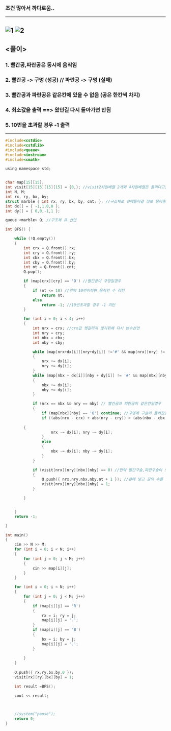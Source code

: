 ### 조건 많아서 까다로움..
--------------------------------------------------------------------------------------------------------------------
![1](https://user-images.githubusercontent.com/29946480/64435758-06734900-d0fe-11e9-8f96-4a3cea2bbae9.JPG)
![2](https://user-images.githubusercontent.com/29946480/64435760-070bdf80-d0fe-11e9-8e36-74a3202cc65f.JPG)
----------------------------------------------------------------------------------------------------------------------
## <풀이>
### 1. 빨간공,파란공은 동시에 움직임
### 2. 빨간공 -> 구멍 (성공)    // 파란공  ->  구멍 (실패)
### 3. 빨간공과 파란공은 같은칸에 있을 수 없음 (공은 한칸씩 차지)
### 4. 최소값을 출력 ==> 왔던길 다시 돌아가면 안됨
### 5. 10번을 초과할 경우 -1 출력
------------------------------------------------------------------------------------------------------------------------
```c
#include<cstdio>
#include<cstdlib>
#include<queue>
#include<iostream>
#include<cmath>

using namespace std;


char map[15][15];
int visit[15][15][15][15] = {0,}; //visit2차원배열 2개와 4차원배열은 틀리다고함!!(왜?)
int N, M;
int rx, ry, bx, by;
struct marble { int rx, ry, bx, by, cnt; }; //구조체로 큐에들어갈 정보 묶어줌
int dx[] = { -1,1,0,0 };
int dy[] = { 0,0,-1,1 };

queue <marble> Q; //구조체 큐 선언

int BFS() {

	while (!Q.empty())
	{
		int crx = Q.front().rx;
		int cry = Q.front().ry;
		int cbx = Q.front().bx;
		int cby = Q.front().by;
		int nt = Q.front().cnt;
		Q.pop();

		if (map[crx][cry] == 'O') //빨간공이 구멍일경우
		{
			if (nt <= 10) //만약 10번이하면 움직인 수 리턴
				return nt;
			else
				return -1; //10번초과할 경우 -1 리턴
		}

		for (int i = 0; i < 4; i++)
		{
			int nrx = crx; //crx값 헷갈리지 않기위해 다시 변수선언
			int nry = cry;
			int nbx = cbx;
			int nby = cby;

			while (map[nrx+dx[i]][nry+dy[i]] !='#' && map[nrx][nry] != 'O')  //빨간공의 다음이 #이아니거나 현재빨간공이 구멍에안들어갔을경우
			{
				nrx += dx[i];
				nry += dy[i];
			}	
			while (map[nbx + dx[i]][nby + dy[i]] != '#' && map[nbx][nby] != 'O')//파란공의 다음이 #이아니거나 현재빨간공이 구멍에안들어갔을경우
			{
				nbx += dx[i];
				nby += dy[i];
			}

			if (nrx == nbx && nry == nby) // 빨간공과 파란공이 같은칸일경우
			{
				if (map[nbx][nby] == 'O') continue; //구멍에 구슬이 들어갔을때 continue로  한 턴 넘김
				if ((abs(nrx - crx) + abs(nry - cry)) > (abs(nbx - cbx) + abs(nby - cby))) // 절댓값이용해서 더 많이 움직인 구슬 찾아내기
                                                                                   // r, b선언해서 위에서 한칸씩 추가할때마다 ++해서 이용할수있음 
        {
					nrx -= dx[i]; nry -= dy[i];
				}
				else
				{
					nbx -= dx[i]; nby -= dy[i];
				}
			}

			if (visit[nrx][nry][nbx][nby] == 0) //만약 빨간구슬,파란구슬이 모두 다음칸에 방문하지 않았으면
			{
				Q.push({ nrx,nry,nbx,nby,nt + 1 }); //큐에 넣고 길의 수를 1추가해준다.
				visit[nrx][nry][nbx][nby] = 1;
			}

		}


	}
	return -1;

}

int main()
{
	cin >> N >> M;
	for (int i = 0; i < N; i++)
	{
		for (int j = 0; j < M; j++)
		{
			cin >> map[i][j];
		}
	}

	for (int i = 0; i < N; i++)
	{
		for (int j = 0; j < M; j++)
		{
			if (map[i][j] == 'R')
			{
				rx = i; ry = j;
				map[i][j] = '.';
			}
			if (map[i][j] == 'B')
			{
				bx = i; by = j;
				map[i][j] = '.';
			}
				
		}
	}
	
	Q.push({ rx,ry,bx,by,0 });
	visit[rx][ry][bx][by] = 1;

	int result =BFS();

	cout << result;

	

	//system("pause");
	return 0;
}
```
